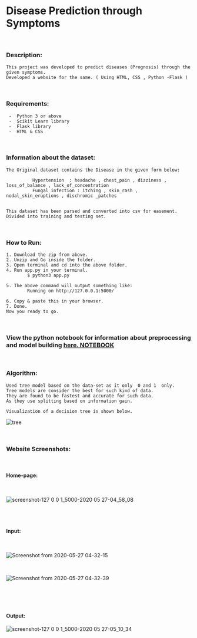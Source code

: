 # Disease Prediction through Symptoms
<br />

### Description:
    This project was developed to predict diseases (Prognosis) through the given symptoms.
    Developed a website for the same. ( Using HTML, CSS , Python -Flask )  
<br />

### Requirements:

     -  Python 3 or above
     -  Scikit Learn library
     -  Flask library
     -  HTML & CSS
<br />

### Information about the dataset:
    The Original dataset contains the Disease in the given form below:
    
              Hypertension  : headache , chest_pain , dizziness , loss_of_balance , lack_of_concentration
              Fungal infection : itching , skin_rash , nodal_skin_eruptions , dischromic _patches 
    
    
    This dataset has been parsed and converted into csv for easement.
    Divided into training and testing set. 
<br />

### How to Run:

    1. Download the zip from above. 
    2. Unzip and Go inside the folder.
    3. Open terminal and cd into the above folder.
    4. Run app.py in your terminal.
            $ python3 app.py

    5. The above command will output something like:
            Running on http://127.0.0.1:5000/

    6. Copy & paste this in your browser.
    7. Done. 
    Now you ready to go.
 
 <br />
 
### View the python notebook for information about preprocessing and model building [here. NOTEBOOK](../blob/master/Symptom_Disease_Prediction.ipynb)    
    
    
<br /> 

### Algorithm:
    Used tree model based on the data-set as it only  0 and 1  only. 
    Tree models are consider the best for such kind of data.
    They are found to be fastest and accurate for such data.
    As they use splitting based on information gain.
    
    Visualization of a decision tree is shown below.
    
![tree](https://user-images.githubusercontent.com/47252506/82969025-4364d000-9fec-11ea-98b1-662eef1897d1.png)

<br /> 

### Website Screenshots:

<br />

#### Home-page:

<br />

  ![screenshot-127 0 0 1_5000-2020 05 27-04_58_08](https://user-images.githubusercontent.com/47252506/82969334-0b11c180-9fed-11ea-8a9c-17765ee43261.png)


<br /><br />

#### Input:

<br />

  ![Screenshot from 2020-05-27 04-32-15](https://user-images.githubusercontent.com/47252506/82969193-aeaea200-9fec-11ea-8d86-8a61ab523431.png)
  
  
 <br /> 
 
  ![Screenshot from 2020-05-27 04-32-39](https://user-images.githubusercontent.com/47252506/82969196-b2dabf80-9fec-11ea-988f-52e03a35451b.png)
  
  
  
  
 <br /><br /><br />
 
#### Output:

  ![screenshot-127 0 0 1_5000-2020 05 27-05_10_34](https://user-images.githubusercontent.com/47252506/82969287-ed445c80-9fec-11ea-83cb-6eeea8641087.png)







